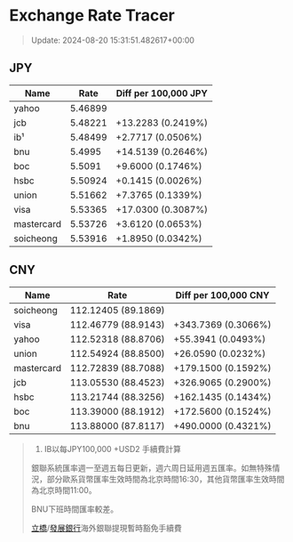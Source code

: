 # Exchange Rate Tracer

> Update: 2024-08-20 15:31:51.482617+00:00

## JPY

| Name       |    Rate | Diff per 100,000 JPY   |
|------------|---------|------------------------|
| yahoo      | 5.46899 |                        |
| jcb        | 5.48221 | +13.2283 (0.2419%)     |
| ib¹        | 5.48499 | +2.7717 (0.0506%)      |
| bnu        | 5.4995  | +14.5139 (0.2646%)     |
| boc        | 5.5091  | +9.6000 (0.1746%)      |
| hsbc       | 5.50924 | +0.1415 (0.0026%)      |
| union      | 5.51662 | +7.3765 (0.1339%)      |
| visa       | 5.53365 | +17.0300 (0.3087%)     |
| mastercard | 5.53726 | +3.6120 (0.0653%)      |
| soicheong  | 5.53916 | +1.8950 (0.0342%)      |

## CNY

| Name       | Rate                | Diff per 100,000 CNY   |
|------------|---------------------|------------------------|
| soicheong  | 112.12405	(89.1869) |                        |
| visa       | 112.46779	(88.9143) | +343.7369 (0.3066%)    |
| yahoo      | 112.52318	(88.8706) | +55.3941 (0.0493%)     |
| union      | 112.54924	(88.8500) | +26.0590 (0.0232%)     |
| mastercard | 112.72839	(88.7088) | +179.1500 (0.1592%)    |
| jcb        | 113.05530	(88.4523) | +326.9065 (0.2900%)    |
| hsbc       | 113.21744	(88.3256) | +162.1435 (0.1434%)    |
| boc        | 113.39000	(88.1912) | +172.5600 (0.1524%)    |
| bnu        | 113.88000	(87.8117) | +490.0000 (0.4321%)    |


> 1. IB以每JPY100,000 +USD2 手續費計算
>
> 銀聯系統匯率週一至週五每日更新，週六周日延用週五匯率。如無特殊情況，部分歐系貨幣匯率生效時間為北京時間16:30，其他貨幣匯率生效時間為北京時間11:00。
>
> BNU下班時間匯率較差。
>
> [立橋](https://www.wlbank.com.mo/uploads/ueditor/file/20181211/1544536513900230.pdf)/[發展銀行](https://www.mdb.com.mo/Service_Charges_20230728.pdf)海外銀聯提現暫時豁免手續費

